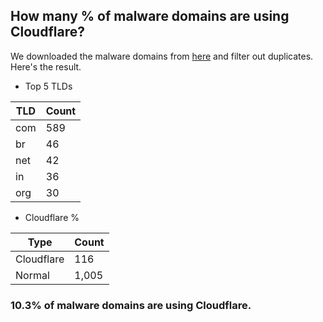 ## How many % of malware domains are using Cloudflare?


We downloaded the malware domains from [here](https://urlhaus.abuse.ch) and filter out duplicates.
Here's the result.


[//]: # (start replacement)


- Top 5 TLDs

| TLD | Count |
| --- | --- |
| com | 589 |
| br | 46 |
| net | 42 |
| in | 36 |
| org | 30 |


- Cloudflare %

| Type | Count |
| --- | --- |
| Cloudflare | 116 |
| Normal | 1,005 |


### 10.3% of malware domains are using Cloudflare.
